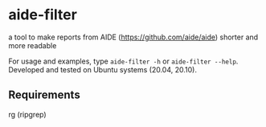 # aide-filter
a tool to make reports from AIDE (https://github.com/aide/aide) shorter and more readable

For usage and examples, type `aide-filter -h` or `aide-filter --help`.
Developed and tested on Ubuntu systems (20.04, 20.10).

## Requirements

rg (ripgrep)
